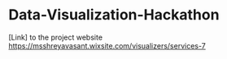 # Data-Visualization-Hackathon

[Link] to the project website https://msshreyavasant.wixsite.com/visualizers/services-7
